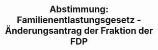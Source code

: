 ---
abstimmung:
  abstimmung: 1
  bundestagssitzung: 23
  legislaturperiode: 19
categories:
- Todo
data:
- title: Abstimmungsergebnis 20180322_1-data.pdf
  url: /res/2021-btw/abstimmungsergebnisse/20180322_1-data.pdf
- title: Abstimmungsergebnis 20180322_1_xls-data.xls
  url: /res/2021-btw/abstimmungsergebnisse/20180322_1_xls-data.xls
- title: Abstimmungsergebnis 20180322_1_xls-datacsv
  url: /res/2021-btw/abstimmungsergebnisse/csv/20180322_1_xls-datacsv
ergebnis:
  afd:
    enthaltung: 0
    gesamt: 92
    ja: 0
    nein: 85
    nichtabgegeben: 7
    ungueltig: 0
  bü90/gr:
    enthaltung: 0
    gesamt: 67
    ja: 0
    nein: 64
    nichtabgegeben: 3
    ungueltig: 0
  cdu/csu:
    enthaltung: 1
    gesamt: 246
    ja: 227
    nein: 0
    nichtabgegeben: 18
    ungueltig: 0
  die linke.:
    enthaltung: 0
    gesamt: 69
    ja: 0
    nein: 55
    nichtabgegeben: 14
    ungueltig: 0
  fdp:
    enthaltung: 75
    gesamt: 80
    ja: 0
    nein: 3
    nichtabgegeben: 2
    ungueltig: 0
  file: 20180322_1_xls-data.xls
  fraktionslos:
    enthaltung: 0
    gesamt: 2
    ja: 0
    nein: 2
    nichtabgegeben: 0
    ungueltig: 0
  spd:
    enthaltung: 3
    gesamt: 153
    ja: 132
    nein: 9
    nichtabgegeben: 9
    ungueltig: 0
layout: abstimmung
links:
- title: Link zu bundestag.de
  url: https://www.bundestag.de/parlament/plenum/abstimmung/abstimmung?id=552
preview: 'Deutscher Bundestag


  23. Sitzung des Deutschen Bundestages

  am Donnerstag, 22. März 2018


  Endgültiges Ergebnis der Namentlichen Abstimmung Nr. 1


  Beschlussempfehlung des Auswärtigen Ausschusses (3. Ausschuss) zu dem Antrag der

  Bundesregierung

  Einsatz bewaffneter deutscher Streitkräfte zur nachhaltigen Bekämpfung des IS-Terrors

  und zur umfassenden Stabilisierung Iraks

  Drs. 19/1093 und 19/1300'
tags:
- Todo
title: 'Abstimmung: Familienentlastungsgesetz - Änderungsantrag der Fraktion der FDP'
---